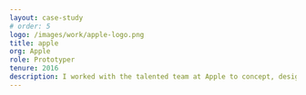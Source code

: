 ```yaml
---
layout: case-study
# order: 5
logo: /images/work/apple-logo.png
title: apple
org: Apple
role: Prototyper
tenure: 2016
description: I worked with the talented team at Apple to concept, design, and partner with engineering on both the “Built-in Apps” and “Custom Apps” for their <a href="https://www.apple.com/business/products-platform/" target="_blank">Apple at Work</a> program. We explored ways to extend the iOS ecosystem for people at work in a historically individual-use, consumer-first product company.
---
```

